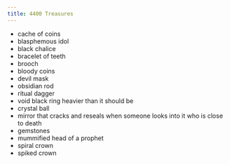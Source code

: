 ```yaml
---
title: 4400 Treasures
---
```


- cache of coins
- blasphemous idol 
- black chalice 
- bracelet of teeth 
- brooch 
- bloody coins 
- devil mask 
- obsidian rod 
- ritual dagger 
- void black ring heavier than it should be 
- crystal ball 
- mirror that cracks and reseals when someone looks into it who is close to death 
- gemstones 
- mummified head of a prophet 
- spiral crown 
- spiked crown 
